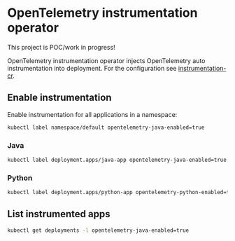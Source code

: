 # OpenTelemetry instrumentation operator

This project is POC/work in progress!

OpenTelemetry instrumentation operator injects OpenTelemetry auto instrumentation into deployment.
For the configuration see [instrumentation-cr](./examples/04-instrumentation.yaml).

## Enable instrumentation

Enable instrumentation for all applications in a namespace:

```bash
kubectl label namespace/default opentelemetry-java-enabled=true
```

### Java

```bash
kubectl label deployment.apps/java-app opentelemetry-java-enabled=true
```

### Python

```bash
kubectl label deployment.apps/python-app opentelemetry-python-enabled=true
```

## List instrumented apps

```bash
kubectl get deployments -l opentelemetry-java-enabled=true
```
